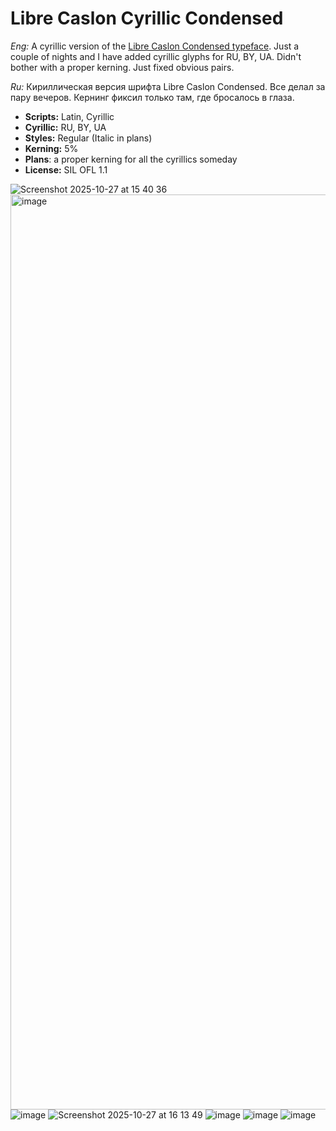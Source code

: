 # Libre Caslon Cyrillic Condensed

_Eng:_
A cyrillic version of the [Libre Caslon Condensed typeface](https://github.com/ertekinno/libre-caslon-condensed). Just a couple of nights and I have added cyrillic glyphs for RU, BY, UA. Didn't bother with a proper kerning. Just fixed obvious pairs.

_Ru:_
Кириллическая версия шрифта Libre Caslon Condensed. Все делал за пару вечеров. Кернинг фиксил только там, где бросалось в глаза.

- **Scripts:** Latin, Cyrillic
- **Сyrillic:** RU, BY, UA
- **Styles:** Regular (Italic in plans)
- **Kerning:** 5%
- **Plans**: a proper kerning for all the cyrillics someday
- **License:** SIL OFL 1.1

![Screenshot 2025-10-27 at 15 40 36](https://github.com/user-attachments/assets/0665156f-19b1-42de-982e-e717036d2191)
<img width="2624" height="1464" alt="image" src="https://github.com/user-attachments/assets/8aa962d0-b981-4785-8d48-0c15ea8659d6" />
![image](https://github.com/user-attachments/assets/37ce7870-a8bb-4eee-bfed-cf5f7a72e551)
![Screenshot 2025-10-27 at 16 13 49](https://github.com/user-attachments/assets/9861390d-167f-4794-b1fd-6392ff269e06)
![image](https://github.com/user-attachments/assets/dfa5255b-c5ce-4665-98b8-e62d609d0434)
![image](https://github.com/user-attachments/assets/644fcb63-5102-45c8-8d84-990c28e723fa)
![image](https://github.com/user-attachments/assets/b21252e9-5cd5-49c9-8cfe-34805cc58273)




